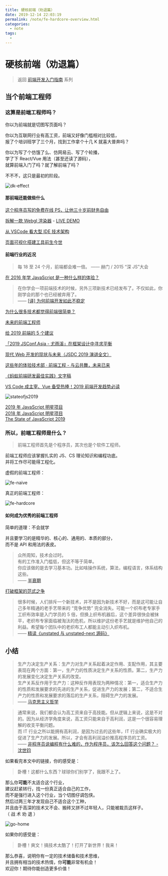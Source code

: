 ```yaml
---
title: 硬核前端（劝退篇）
date: 2019-12-14 22:03:19
permalink: /note/fe-hardcore-overview.html
categories:
  - note
tags:
  - 
---
```

# 硬核前端（劝退篇）

> 返回 [前端开发入门指南](../../note/intro/fe-development-cookbook.md) 系列

## 当个前端工程师

### 这算是前端**工程师**吗？

你以为前端就是切图写页面吗？

你以为互联网行业有高工资，前端又好像门槛相对比较低，  
报了个培训班学了三个月，找到工作拿个十几 K 就喜大普奔吗？

你以为写了个仿饿了么、仿网易云、写了个轮播，  
学了下 React/Vue 用法（甚至还读了源码），  
就算前端入门了吗？就了解前端了吗？

不不不，这只是最初的阶段。

![dk-effect](./img/dk-effect.jpg)

#### 那前端还能做些什么

[这个程序员写的免费在线 PS，让他三十岁前财务自由](https://zhuanlan.zhihu.com/p/70636726)

[拆解一款 Webgl 渲染器](https://zhuanlan.zhihu.com/p/28108991) - [LIVE DEMO](https://foxhuntd.github.io/mview/testfox.html)

[从 VSCode 看大型 IDE 技术架构](https://zhuanlan.zhihu.com/p/96041706)

[页面可视化搭建工具前生今世](https://zhuanlan.zhihu.com/p/37171897)

#### 前端行业的近况

> 每 18 至 24 个月，前端都会难一倍。 —— 赫门 / 2015 “深 JS”大会

[在 2016 年学 JavaScript 是一种什么样的体验？](https://zhuanlan.zhihu.com/p/22782487)

> 在你学会一项前端技术的时候，另外三项新技术已经发布了。不仅如此，你刚学会的那个也已经被弃用了。  
> —— [[译] 为何前端开发如此不稳定](https://juejin.im/post/5b1f2f1ae51d4506894983ae)

[为什么很多技术都觉得前端很简单？](https://www.zhihu.com/question/353545736/answer/935917542)

[未来的前端工程师](https://juejin.im/post/5a474c8ff265da430a50ea57)

[给 2019 前端的 5 个建议](https://github.com/camsong/blog/issues/11)

[「2019 JSConf.Asia - 尤雨溪」在框架设计中寻求平衡](https://zhuanlan.zhihu.com/p/76622839)

[现代 Web 开发的现状与未来（JSDC 2019 演讲全文）](https://zhuanlan.zhihu.com/p/88616149)

[这些年的体验技术部 · 前端工程 - 与云共舞，未来已来](https://www.yuque.com/afx/about/basement)

[《蚂蚁前端研发最佳实践》文字稿](https://github.com/sorrycc/blog/issues/90)

[VS Code 成主宰、Vue 备受热捧！2019 前端开发趋势必读](https://zhuanlan.zhihu.com/p/97741102)

![stateofjs2019](./img/stateofjs2019-dark-fs8.png)

[2019 年 JavaScript 明星项目](https://risingstars.js.org/2019/zh)  
[2018 年 JavaScript 明星项目](https://risingstars.js.org/2018/zh)  
[The State of JavaScript 2019](https://2019.stateofjs.com/zh/)

### 所以，前端工程师是什么？

> 前端工程师首先是个程序员，其次也是个软件工程师。

前端工程师应该掌握扎实的 JS、CS 理论知识和编程功底。  
并将工作尽可能得工程化。

虚假的前端工程师：

![fe-naive](./img/fe-naive-fs8.png)

真正的前端工程师：

![fe-hardcore](./img/fe-hardcore-fs8.png)

#### 如何成为优秀的前端工程师

简单的道理：不会就学

并且要学习的是精华的、核心的、通用的、本质的部分，  
而不是 API 和用法的表皮。

> 众所周知，技术会过时。  
> 有的工作准入门槛低，但这不等于简单。  
> 你应该做的是去学习基本功。比如啥操作系统，算法，编程语言，体系结构这些。  
> —— [半衰期](https://zhuanlan.zhihu.com/p/84927997)

[打破框架的范式之争](https://zhuanlan.zhihu.com/p/82958907)

> 很多时候，人们排斥一个新技术，并不是因为新技术不好，而是这可能让自己多年精通的老手艺带来的 “竞争优势” 完全消失。可能一个织布老专家手工织布效率是入门学员的 5 倍，但换上织布机器后，这个差异很快会被抹平，老织布专家面临被淘汰的危机，所以维护这份老手艺就是维护他自己的利益。希望每个团队中的老织布工人都能主动引入织布机。  
> —— [精读《unstated 与 unstated-next 源码》](https://zhuanlan.zhihu.com/p/93500556)

## 小结

> 生产力决定生产关系：生产力对生产关系起着决定作用、支配作用，其主要表现在两个方面：第一，生产力的性质决定生产关系的性质。第二，生产力的发展变化决定生产关系的改变。  
> 生产关系反作用于生产力：这种反作用表现为两种情况：第一，适合生产力的性质和发展要求的先进的生产关系，促进生产力的发展；第二，不适合生产力的性质和发展要求的落后的生产关系，阻碍生产力的发展。  
> —— [马克思主义哲学](https://zh.wikipedia.org/wiki/%E5%8E%86%E5%8F%B2%E5%94%AF%E7%89%A9%E4%B8%BB%E4%B9%89)

> 通常来说，我们都会认为高工资来自于高技能。但从逻辑上来说，这是不对的。因为从经济学角度来说，高工资只能来自于高利润，这是一个很容易理解的收支平衡问题。  
> 而 IT 行业之所以能拥有高利润，是因为过去的这些年，IT 行业确实极大的促进了生产力的发展。所以，才会有高利润溢价推高程序员的工资。  
> —— [非程序员说编程有什么难的，作为程序员，该怎么回答这个问题？ - 沈世钧](https://www.zhihu.com/question/356294204/answer/935303946)

如果看完本文中的链接，你的感受是：

> 卧槽！这都什么东西？球球你们别学了，我跟不上了。

那么你**可能**不太适合这个行业，  
建议赶紧转行，找一份真正适合自己的工作，  
而不是强行进入这个行业，当个切图仔调包侠。  
然后过两三年才发现自己不适合这个工种，  
并且由于高深的技术又不会、搬砖又拼不过年轻人，只能被裁员这样子。  
（ 战 术 劝 退 ）

![go-home](./img/go-home.jpeg)

如果你的感受是：

> 卧槽！爽文！搞技术太酷了！打开了新世界！我来！

那么恭喜，说明你有一定的技术储备和技术思维，  
并且拥有相当的技术热情，你**可能**非常有机会！  
欢迎你！期待你能创造更多价值！
